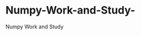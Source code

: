   # Numpy-Work-and-Study-
Numpy Work and Study 
                
                
              
                     
                  
                                                         
                             
                  
                    
                                                       
                                                 
                                                          
                                                                                                                        
                                                
                                                                                          
                                                                    
                                                                                                                                   
                                                                               
                                                                                          
                                                                                                               
                                                                                
                                                                               
                                                                        
                    
